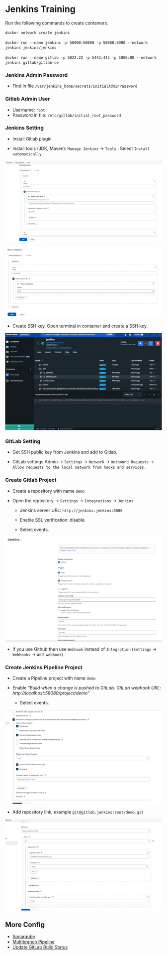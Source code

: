 # Jenkins Training

Run the following commands to create containers.

```
docker network create jenkins

docker run --name jenkins -p 50000:50000 -p 58080:8080 --network jenkins jenkins/jenkins

docker run --name gitlab -p 5022:22 -p 5443:443 -p 5080:80 --network jenkins gitlab/gitlab-ce
```

### Jenkins Admin Password

- Find in file `/var/jenkins_home/secrets/initialAdminPassword`

### Gitlab Admin User

- Username: `root`
- Password in file: `/etc/gitlab/initial_root_password`

### Jenkins Setting

- Install Gitlab plugin

- Install tools (JDK, Maven): `Manage Jenkins` -> `Tools` : Select `Install automatically`

![image](doc/Screenshot%202023-07-16%20010405.png)

![image](doc/Screenshot%202023-07-16%20010525.png)

- Create SSH key. Open terminal in container and create a SSH key.

![image](doc/Screenshot%202023-07-16%20011323.png)

### GitLab Setting

- Get SSH public key from Jenkins and add to Gitlab.

- GitLab settings Admin -> `Settings` -> `Network` -> `Outbound Requests` -> `Allow requests to the local network from hooks and services.`

### Create Gitlab Project

- Create a repository with name `demo`

- Open the repository -> `Settings` -> `Integrations` -> `Jenkins`

  - Jenkins server URL: `http://jenkins.jenkins:8080`

  - Enable SSL verification: disable.

  - Select events.

![image](doc/Screenshot%202023-07-16%20010734.png)

- If you use Github then use `Webhook` instead of `Integration` (`Settings` -> `Webhooks` -> `Add webhook`)

### Create Jenkins Pipeline Project

- Create a Pipeline project with name `demo`

- Enable _"Build when a change is pushed to GitLab. GitLab webhook URL: http://localhost:58080/project/demo"_

  - Select events.

![image](doc/Screenshot%202023-07-16%20010615.png)

- Add repository link, example `git@gitlab.jenkins:root/demo.git`

![image](doc/Screenshot%202023-07-16%20010649.png)

## More Config

- [Sonarqube](./sonar)
- [Multibranch Pipeline](./multibranch)
- [Update GitLab Build Status](./gitlab-build-status)
